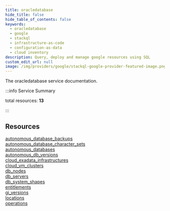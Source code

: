 ```yaml
---
title: oracledatabase
hide_title: false
hide_table_of_contents: false
keywords:
  - oracledatabase
  - google
  - stackql
  - infrastructure-as-code
  - configuration-as-data
  - cloud inventory
description: Query, deploy and manage google resources using SQL
custom_edit_url: null
image: /img/providers/google/stackql-google-provider-featured-image.png
---
```


The oracledatabase service documentation.

:::info Service Summary

<div class="row">
<div class="providerDocColumn">
<span>total resources:&nbsp;<b>13</b></span><br />
</div>
</div>

:::

## Resources
<div class="row">
<div class="providerDocColumn">
<a href="/providers/google/oracledatabase/autonomous_database_backups/">autonomous_database_backups</a><br />
<a href="/providers/google/oracledatabase/autonomous_database_character_sets/">autonomous_database_character_sets</a><br />
<a href="/providers/google/oracledatabase/autonomous_databases/">autonomous_databases</a><br />
<a href="/providers/google/oracledatabase/autonomous_db_versions/">autonomous_db_versions</a><br />
<a href="/providers/google/oracledatabase/cloud_exadata_infrastructures/">cloud_exadata_infrastructures</a><br />
<a href="/providers/google/oracledatabase/cloud_vm_clusters/">cloud_vm_clusters</a><br />
<a href="/providers/google/oracledatabase/db_nodes/">db_nodes</a>
</div>
<div class="providerDocColumn">
<a href="/providers/google/oracledatabase/db_servers/">db_servers</a><br />
<a href="/providers/google/oracledatabase/db_system_shapes/">db_system_shapes</a><br />
<a href="/providers/google/oracledatabase/entitlements/">entitlements</a><br />
<a href="/providers/google/oracledatabase/gi_versions/">gi_versions</a><br />
<a href="/providers/google/oracledatabase/locations/">locations</a><br />
<a href="/providers/google/oracledatabase/operations/">operations</a>
</div>
</div>
